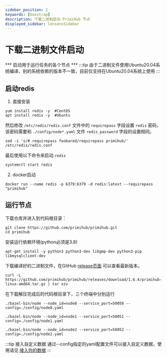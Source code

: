 ```yaml
---
sidebar_position: 2
keywords: [boostrap]
description: 下载二进制启动 PrimiHub 节点
displayed_sidebar: lensonsSidebar
---
```


# 下载二进制文件启动

*** 启动用于运行任务的各个节点 ***
:::tip
由于二进制文件使用Ubuntu20.04系统编译，别的系统依赖的版本不一致，目前仅支持在Ubuntu20.04系统上使用
:::
## 启动redis

1. 直接安装
```
yum install redis -y  #CentOS
apt install redis -y  #Ubuntu
```
然后修改 `/etc/redis/redis.conf` 文件中的 `requirepass` 字段设置 `redis` 密码，该密码需要和 `./config/node*.yaml` 文件 `redis_password` 字段的设置相同。
```
sed -i 's/# requirepass foobared/requirepass primihub/' /etc/redis/redis.conf
```
最后使用以下命令来启动 `redis`
```
systemctl start redis
```
2. docker启动

```
docker run --name redis -p 6379:6379 -d redis:latest --requirepass "primihub"
```

<!-- ## 运行启动点（使用redis做数据集查找时该步骤可忽略）

您可以选择直接下载编译好的二进制文件：

```shell
curl -L https://github.com/primihub/simple-bootstrap-node/releases/download/v0.0.1/simple-bootstrap-node-darwin-amd64.tar.gz|tar xzv simple-bootstrap-node
./simple-bootstrap-node
```

或者是在源码基础上编译：

```shell
git clone https://github.com/primihub/simple-bootstrap-node.git && cd simple-bootstrap-node
go mod tidy
go run main.go
```

或直接使用docker运行启动节点
```shell
docker run --name bootstrap-node -d -p 4001:4001 primihub/simple-bootstrap-node:1.0
``` -->

## 运行节点

下载仓库并进入到代码根目录：

```shell
git clone https://github.com/primihub/primihub.git
cd primihub
```
安装运行依赖环境(python必须是3.8)
```
apt-get install -y python3 python3-dev libgmp-dev python3-pip libmysqlclient-dev
```
下载编译好的二进制文件，在GitHub [release页面](https://github.com/primihub/primihub/releases) 可以查看最新版本。

```shell
curl -L https://github.com/primihub/primihub/releases/download/1.6.4/primihub-linux-amd64.tar.gz | tar xzv
```

在下载解压完成后的代码根目录下，三个终端中分别运行

```shell
./bazel-bin/node --node_id=node0 --service_port=50050 --config=./config/node0.yaml
```
```shell
./bazel-bin/node --node_id=node1 --service_port=50051 --config=./config/node1.yaml
```
```shell
./bazel-bin/node --node_id=node2 --service_port=50052 --config=./config/node2.yaml
```

:::tip 接入自定义数据
通过--config指定的yaml配置文件可以接入自定义数据，使用请见 [接入你的数据](./connect-datasource)
:::
